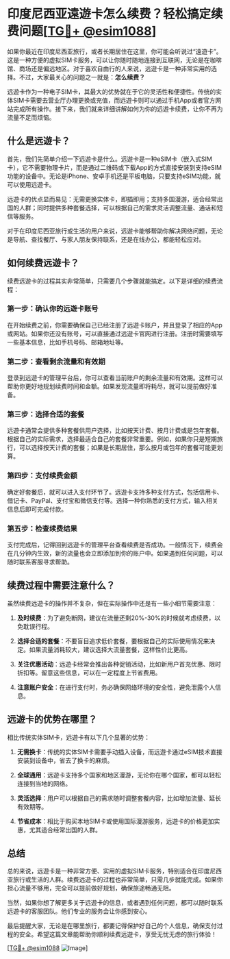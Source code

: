 # 印度尼西亚遠遊卡怎么续费？轻松搞定续费问题[[TG💪+ @esim1088](https://t.me/s/esim1088)]

如果你最近在印度尼西亚旅行，或者长期居住在这里，你可能会听说过“遠遊卡”。这是一种方便的虚拟SIM卡服务，可以让你随时随地连接到互联网，无论是在咖啡馆、商场还是偏远地区。对于喜欢自由行的人来说，远遊卡是一种非常实用的选择。不过，大家最关心的问题之一就是：**怎么续费？**

远遊卡作为一种电子SIM卡，其最大的优势就在于它的灵活性和便捷性。传统的实体SIM卡需要去营业厅办理更换或充值，而远遊卡则可以通过手机App或者官方网站完成所有操作。接下来，我们就来详细讲解如何为你的远遊卡续费，让你不再为流量不足而烦恼。

## 什么是远遊卡？

首先，我们先简单介绍一下远遊卡是什么。远遊卡是一种eSIM卡（嵌入式SIM卡），它不需要物理卡片，而是通过二维码或下载App的方式直接安装到支持eSIM功能的设备中。无论是iPhone、安卓手机还是平板电脑，只要支持eSIM功能，就可以使用远遊卡。

远遊卡的优点显而易见：无需更换实体卡，即插即用；支持多国漫游，适合经常出国的人群；同时提供多种套餐选择，可以根据自己的需求灵活调整流量、通话和短信等服务。

对于在印度尼西亚旅行或生活的用户来说，远遊卡能够帮助你解决网络问题，无论是导航、查找餐厅、与家人朋友保持联系，还是在线办公，都能轻松应对。

## 如何续费远遊卡？

续费远遊卡的过程其实非常简单，只需要几个步骤就能搞定。以下是详细的续费流程：

### 第一步：确认你的远遊卡账号

在开始续费之前，你需要确保自己已经注册了远遊卡账户，并且登录了相应的App或网站。如果你还没有账号，可以直接通过远遊卡官网进行注册。注册时需要填写一些基本信息，比如手机号码、邮箱地址等。

### 第二步：查看剩余流量和有效期

登录到远遊卡的管理平台后，你可以查看当前账户的剩余流量和有效期。这样可以帮助你更好地规划续费时间和金额。如果发现流量即将耗尽，就可以提前做好准备。

### 第三步：选择合适的套餐

远遊卡通常会提供多种套餐供用户选择，比如按天计费、按月计费或是包年套餐。根据自己的实际需求，选择最适合自己的套餐非常重要。例如，如果你只是短期旅行，可以选择按天计费的套餐；如果是长期居住，那么按月或包年的套餐可能更划算。

### 第四步：支付续费金额

确定好套餐后，就可以进入支付环节了。远遊卡支持多种支付方式，包括信用卡、借记卡、PayPal、支付宝和微信支付等。选择一种你熟悉的支付方式，输入相关信息后即可完成付款。

### 第五步：检查续费结果

支付完成后，记得回到远遊卡的管理平台查看续费是否成功。一般情况下，续费会在几分钟内生效，新的流量也会立即添加到你的账户中。如果遇到任何问题，可以随时联系客服寻求帮助。

## 续费过程中需要注意什么？

虽然续费远遊卡的操作并不复杂，但在实际操作中还是有一些小细节需要注意：

1. **及时续费**：为了避免断网，建议在流量还剩20%-30%的时候就考虑续费，以免耽误行程。
   
2. **选择合适的套餐**：不要盲目追求低价套餐，要根据自己的实际使用情况来决定。如果流量消耗较大，建议选择大流量套餐，这样性价比更高。

3. **关注优惠活动**：远遊卡经常会推出各种促销活动，比如新用户首充优惠、限时折扣等。留意这些信息，可以在一定程度上节省费用。

4. **注意账户安全**：在进行支付时，务必确保网络环境的安全性，避免泄露个人信息。

## 远遊卡的优势在哪里？

相比传统实体SIM卡，远遊卡有以下几个显著的优势：

1. **无需换卡**：传统的实体SIM卡需要手动插入设备，而远遊卡通过eSIM技术直接安装到设备中，省去了换卡的麻烦。

2. **全球通用**：远遊卡支持多个国家和地区漫游，无论你在哪个国家，都可以轻松连接到当地的网络。

3. **灵活选择**：用户可以根据自己的需求随时调整套餐内容，比如增加流量、延长有效期等。

4. **节省成本**：相比于购买本地SIM卡或使用国际漫游服务，远遊卡的价格更加实惠，尤其适合经常出国的人群。

## 总结

总的来说，远遊卡是一种非常方便、实用的虚拟SIM卡服务，特别适合在印度尼西亚旅行或生活的人群。续费远遊卡的过程也非常简单，只需几步就能完成。如果你担心流量不够用，完全可以提前做好规划，确保旅途畅通无阻。

当然，如果你想了解更多关于远遊卡的信息，或者遇到任何问题，都可以随时联系远遊卡的客服团队。他们专业的服务会让你感到安心。

最后提醒大家，无论是在哪里旅行，都要记得保护好自己的个人信息，确保支付过程的安全。希望这篇文章能帮助你顺利续费远遊卡，享受无忧无虑的旅行体验！

[[TG💪+ @esim1088](https://t.me/s/esim1088) ![Image](https://i.postimg.cc/4NQfJmqS/Snipaste-2025-05-13-00-14-12.png)]